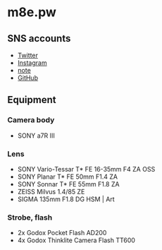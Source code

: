 # m8e.pw

## SNS accounts
* [Twitter](https://twitter.com/Misumi_Rize)
* [Instagram](https://instagram.com/misumi_rize)
* [note](https://note.mu/misumi_rize)
* [GitHub](https://github.com/MisumiRize)

## Equipment
### Camera body
* SONY a7R III
### Lens
* SONY Vario-Tessar T* FE 16-35mm F4 ZA OSS
* SONY Planar T* FE 50mm F1.4 ZA
* SONY Sonnar T* FE 55mm F1.8 ZA
* ZEISS Milvus 1.4/85 ZE
* SIGMA 135mm F1.8 DG HSM | Art
### Strobe, flash
* 2x Godox Pocket Flash AD200
* 4x Godox Thinklite Camera Flash TT600
